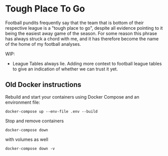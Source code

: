 # Tough Place To Go

Football pundits frequently say that the team that is bottom of their respective league is a "tough place to go",
despite all evidence pointing to it being the easiest away game of the season. For some reason this phrase has always 
struck a chord with me, and it has therefore become the name of the home of my football analyses.

WIP:
- League Tables always lie. Adding more context to football league tables to give an indication of whether we can trust
it yet.

## Old Docker instructions

Rebuild and start your containers using Docker Compose and an environment file:

```shell
docker-compose up --env-file .env --build
```

Stop and remove containers

```shell
docker-compose down
```

with volumes as well

```shell
docker-compose down -v
```
